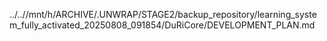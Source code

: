 ../..//mnt/h/ARCHIVE/.UNWRAP/STAGE2/backup_repository/learning_system_fully_activated_20250808_091854/DuRiCore/DEVELOPMENT_PLAN.md